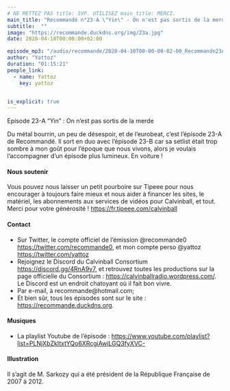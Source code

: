 ```yaml
---
# NE METTEZ PAS title: SVP. UTILISEZ main_title: MERCI.
main_title: "Recommandé n°23-A \"Yin\" - On n'est pas sortis de la merde"
subtitle:  ""
image: "https://recommande.duckdns.org/img/23a.jpg"
date: 2020-04-10T00:00:00+02:00

episode_mp3: "/audio/recommande/2020-04-10T00-00-00-02-00_Recommandn23AYinOnnestpassortisdelamerde.mp3"
author: "Yattoz"
duration: "01:15:21"
people_link: 
  - name: Yattoz
    key: yattoz


is_explicit: true
---
```


<PodcastHeader/>

<!-- ECRIRE LA DESCRIPTION DE L'EPISODE SOUS CETTE LIGNE -->


 Episode 23-A “Yin” : On n’est pas sortis de la merde 

<p>Du métal bourrin, un peu de désespoir, et de l’eurobeat, c’est l’épisode 23-A de Recommandé. Il sort en duo avec l’épisode 23-B car sa setlist était trop sombre à mon goût pour l’époque que nous vivons, alors je voulais l’accompagner d’un épisode plus lumineux. En voiture !</p>

<h4>Nous soutenir</h4>

<p>Vous pouvez nous laisser un petit pourboire sur Tipeee pour nous encourager à toujours faire mieux et nous aider à financer les sites, le matériel, les abonnements aux services de vidéos pour Calvinball, et tout. Merci pour votre générosité ! <a href="https://fr.tipeee.com/calvinball" rel="nofollow">https://fr.tipeee.com/calvinball</a></p>

<h4>Contact</h4>

<ul>
  <li>Sur Twitter, le compte officiel de l’émission @recommande0 <a href="https://twitter.com/recommande0" rel="nofollow">https://twitter.com/recommande0</a>, et mon compte perso @yattoz <a href="https://twitter.com/yattoz" rel="nofollow">https://twitter.com/yattoz</a></li>
  <li>Rejoignez le Discord du Calvinball Consortium <a href="https://discord.gg/4RnA9v7" rel="nofollow">https://discord.gg/4RnA9v7</a>, et retrouvez toutes les productions sur la page officielle du Consortium : <a href="https://calvinballradio.wordpress.com/" rel="nofollow">https://calvinballradio.wordpress.com/</a>. Le Discord est un endroit chatoyant où il fait bon vivre.</li>
  <li>Par e-mail, à recommande@hotmail.com;</li>
  <li>Et bien sûr, tous les épisodes sont sur le site : <a href="https://recommande.duckdns.org" rel="nofollow">https://recommande.duckdns.org</a>.</li>
</ul>

<h4>Musiques</h4>

<ul>
  <li>La playlist Youtube de l’épisode : <a href="https://www.youtube.com/playlist?list=PLNjXbZkItxtYQo6XRcgiAwiLGQ3fyXVC-" rel="nofollow">https://www.youtube.com/playlist?list=PLNjXbZkItxtYQo6XRcgiAwiLGQ3fyXVC-</a></li>
</ul>

<h4>Illustration</h4>

<p>Il s’agit de M. Sarkozy qui a été président de la République Française de 2007 à 2012.</p>



